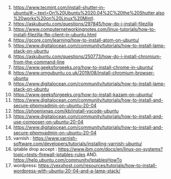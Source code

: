 1. https://www.tecmint.com/install-shutter-in-ubuntu/#:~:text=On%20Ubuntu%2020.04%2C%20the%20Shutter,also%20works%20on%20Linux%20Mint).
2. https://askubuntu.com/questions/297845/how-do-i-install-filezilla
3. https://www.computernetworkingnotes.com/linux-tutorials/how-to-install-filezilla-ftp-client-in-ubuntu.html
4. https://gcore.com/learning/how-to-install-atom-on-ubuntu/
5. https://www.digitalocean.com/community/tutorials/how-to-install-lamp-stack-on-ubuntu
6. https://askubuntu.com/questions/250773/how-do-i-install-chromium-from-the-command-line
7. https://www.geeksforgeeks.org/how-to-install-chrome-in-ubuntu/
8. https://www.omgubuntu.co.uk/2019/08/install-chromium-browser-ubuntu
9. https://www.digitalocean.com/community/tutorials/how-to-install-lamp-stack-on-ubuntu
10. https://www.geeksforgeeks.org/how-to-install-kazam-on-ubuntu/
11. https://www.digitalocean.com/community/tutorials/how-to-install-and-secure-phpmyadmin-on-ubuntu-20-04
12. https://phoenixnap.com/kb/install-vscode-ubuntu
13. https://www.digitalocean.com/community/tutorials/how-to-install-and-use-composer-on-ubuntu-20-04
14. https://www.digitalocean.com/community/tutorials/how-to-install-and-secure-phpmyadmin-on-ubuntu-20-04
15. varnish : https://www.varnish-software.com/developers/tutorials/installing-varnish-ubuntu/
16. iptable drop accept : https://www.ibm.com/docs/en/linux-on-systems?topic=tests-firewall-iptables-rules
    AND.  https://help.ubuntu.com/community/IptablesHowTo
17. wordpress: https://vexxhost.com/resources/tutorials/how-to-install-wordpress-with-ubuntu-20-04-and-a-lamp-stack/
